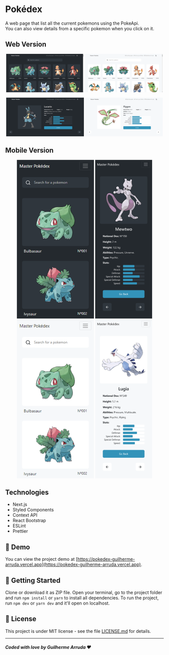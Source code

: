 # Pokédex

A web page that list all the current pokemons using the PokeApi. <br>
You can also view details from a specific pokemon when you click on it.

## Web Version

<p width='100%' align='center'> 
  <img src="./assets/web-version-dark.png" width='49%' alt="Web Version Dark"/>
  <img src="./assets/web-version-light.png" width='49%' alt="Web Version Light"/>
</p>
<p width='100%' align='center'> 
  <img src="./assets/web-version-details-page-dark.png" width='49%' alt="Web Version Details Page Dark"/>
  <img src="./assets/web-version-details-page-light.png" width='49%' alt="Web Version Details Page Light"/>
</p>

## Mobile Version

<p width='100%' align='center'> 
  <img src="./assets/mobile-version-dark.png" width='245' alt="Mobile Version Dark"/>
  <img src="./assets/mobile-version-details-page-dark.png" width='181' alt="Mobile Version Details Page Dark"/>
  <img src="./assets/mobile-version-light.png" width='245' alt="Mobile Version Light"/>
  <img src="./assets/mobile-version-details-page-light.png" width='181' alt="Mobile Version Details Page Light"/>
</p>

## Technologies

* Next.js
* Styled Components
* Context API
* React Bootstrap
* ESLint
* Prettier

## 🤖 Demo

You can view the project demo at [https://pokedex-guilherme-arruda.vercel.app](https://pokedex-guilherme-arruda.vercel.app).

## 🚀 Getting Started

Clone or download it as ZIP file. Open your terminal, go to the project folder and run `npm install` or `yarn` to install all dependencies. To run the project, run `npm dev` or `yarn dev` and it'll open on localhost.

## 📄 License

This project is under MIT license - see the file [LICENSE.md](https://github.com/Guilherme-Arruda/pokedex/blob/master/LICENSE) for details.

---

##### Coded with love by Guilherme Arruda ♥️
